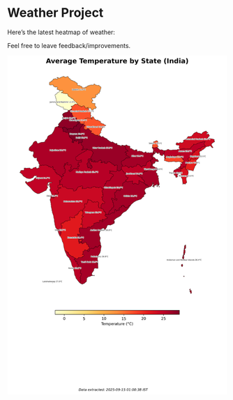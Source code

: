 # Weather Project

Here’s the latest heatmap of weather:

Feel free to leave feedback/improvements.

![India Heatmap](docs/assets/india_heatmap.png?v=C717E0)
